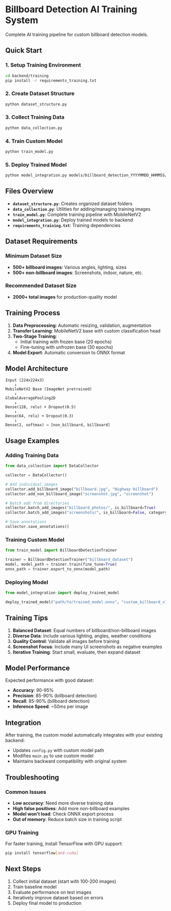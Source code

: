 # Billboard Detection AI Training System

Complete AI training pipeline for custom billboard detection models.

## Quick Start

### 1. Setup Training Environment
```bash
cd backend/training
pip install -r requirements_training.txt
```

### 2. Create Dataset Structure
```bash
python dataset_structure.py
```

### 3. Collect Training Data
```bash
python data_collection.py
```

### 4. Train Custom Model
```bash
python train_model.py
```

### 5. Deploy Trained Model
```bash
python model_integration.py models/billboard_detection_YYYYMMDD_HHMMSS/best_model.onnx
```

## Files Overview

- **`dataset_structure.py`**: Creates organized dataset folders
- **`data_collection.py`**: Utilities for adding/managing training images
- **`train_model.py`**: Complete training pipeline with MobileNetV2
- **`model_integration.py`**: Deploy trained models to backend
- **`requirements_training.txt`**: Training dependencies

## Dataset Requirements

### Minimum Dataset Size
- **500+ billboard images**: Various angles, lighting, sizes
- **500+ non-billboard images**: Screenshots, indoor, nature, etc.

### Recommended Dataset Size
- **2000+ total images** for production-quality model

## Training Process

1. **Data Preprocessing**: Automatic resizing, validation, augmentation
2. **Transfer Learning**: MobileNetV2 base with custom classification head
3. **Two-Stage Training**: 
   - Initial training with frozen base (20 epochs)
   - Fine-tuning with unfrozen base (30 epochs)
4. **Model Export**: Automatic conversion to ONNX format

## Model Architecture

```
Input (224x224x3)
    ↓
MobileNetV2 Base (ImageNet pretrained)
    ↓
GlobalAveragePooling2D
    ↓
Dense(128, relu) + Dropout(0.5)
    ↓
Dense(64, relu) + Dropout(0.3)
    ↓
Dense(2, softmax) → [non_billboard, billboard]
```

## Usage Examples

### Adding Training Data
```python
from data_collection import DataCollector

collector = DataCollector()

# Add individual images
collector.add_billboard_image("billboard.jpg", "Highway billboard")
collector.add_non_billboard_image("screenshot.jpg", "screenshot")

# Batch add from directories
collector.batch_add_images("billboard_photos/", is_billboard=True)
collector.batch_add_images("screenshots/", is_billboard=False, category="screenshot")

# Save annotations
collector.save_annotations()
```

### Training Custom Model
```python
from train_model import BillboardDetectionTrainer

trainer = BillboardDetectionTrainer("billboard_dataset")
model, model_path = trainer.train(fine_tune=True)
onnx_path = trainer.export_to_onnx(model_path)
```

### Deploying Model
```python
from model_integration import deploy_trained_model

deploy_trained_model("path/to/trained_model.onnx", "custom_billboard_v1")
```

## Training Tips

1. **Balanced Dataset**: Equal numbers of billboard/non-billboard images
2. **Diverse Data**: Include various lighting, angles, weather conditions
3. **Quality Control**: Validate all images before training
4. **Screenshot Focus**: Include many UI screenshots as negative examples
5. **Iterative Training**: Start small, evaluate, then expand dataset

## Model Performance

Expected performance with good dataset:
- **Accuracy**: 90-95%
- **Precision**: 85-90% (billboard detection)
- **Recall**: 85-90% (billboard detection)
- **Inference Speed**: ~50ms per image

## Integration

After training, the custom model automatically integrates with your existing backend:
- Updates `config.py` with custom model path
- Modifies `main.py` to use custom model
- Maintains backward compatibility with original system

## Troubleshooting

### Common Issues
- **Low accuracy**: Need more diverse training data
- **High false positives**: Add more non-billboard examples
- **Model won't load**: Check ONNX export process
- **Out of memory**: Reduce batch size in training script

### GPU Training
For faster training, install TensorFlow with GPU support:
```bash
pip install tensorflow[and-cuda]
```

## Next Steps

1. Collect initial dataset (start with 100-200 images)
2. Train baseline model
3. Evaluate performance on test images
4. Iteratively improve dataset based on errors
5. Deploy final model to production
